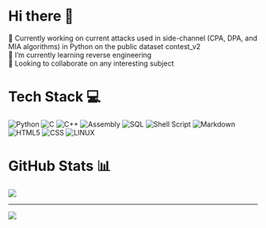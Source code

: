 # Hi there 👋
🔭 Currently working on current attacks used in side-channel (CPA, DPA, and MIA algorithms) in Python on the public dataset contest_v2  
🌱 I’m currently learning reverse engineering  
👯 Looking to collaborate on any interesting subject

# Tech Stack 💻
![Python](https://img.shields.io/badge/python-3670A0?style=for-the-badge&logo=python&logoColor=ffdd54) ![C](https://img.shields.io/badge/c-%2300599C.svg?style=for-the-badge&logo=c&logoColor=white) ![C++](https://img.shields.io/badge/C++-00599C?style=flat-square&logo=C%2B%2B&logoColor=white) ![Assembly](https://img.shields.io/badge/-Assembly-000?&logo=assemblyscript) ![SQL](https://img.shields.io/badge/-SQL-000?&logo=MySQL&logoColor=4479A1) ![Shell Script](https://img.shields.io/badge/shell_script-%23121011.svg?style=for-the-badge&logo=gnu-bash&logoColor=white) ![Markdown](https://img.shields.io/badge/markdown-%23000000.svg?style=for-the-badge&logo=markdown&logoColor=white) ![HTML5](https://img.shields.io/badge/html5-%23E34F26.svg?style=for-the-badge&logo=html5&logoColor=white) ![CSS](https://img.shields.io/badge/CSS-239120?&style=for-the-badge&logo=css3&logoColor=white) ![LINUX](https://img.shields.io/badge/Linux-FCC624?style=for-the-badge&logo=linux&logoColor=black)

# GitHub Stats 📊
![](https://github-readme-stats.vercel.app/api/top-langs/?username=Panegyrique&theme=dark&hide_border=false&include_all_commits=false&count_private=false&layout=compact)

---
[![](https://visitcount.itsvg.in/api?id=Panegyrique&icon=0&color=0)](https://visitcount.itsvg.in)
